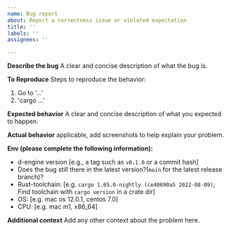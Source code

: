 ```yaml
---
name: Bug report
about: Report a correctness issue or violated expectation
title: ''
labels: ''
assignees: ''

---
```


**Describe the bug**
A clear and concise description of what the bug is.

**To Reproduce**
Steps to reproduce the behavior:
1. Go to '...'
2. 'cargo ...'

**Expected behavior**
A clear and concise description of what you expected to happen.

**Actual behavior**
 applicable, add screenshots to help explain your problem.

**Env (please complete the following information):**
- d-engine version [e.g., a tag such as `v0.1.0` or a commit hash]
- Does the bug still there in the latest version?(`main` for the latest release branch)?
- Rust-toolchain: [e.g. `cargo 1.65.0-nightly (ce40690a5 2022-08-09)`; Find toolchain with `cargo version` in a crate dir]
- OS: [e.g. mac os 12.0.1, centos 7.0]
- CPU: [e.g. mac m1, x86_64]

**Additional context**
Add any other context about the problem here.
